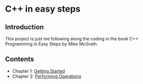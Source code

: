 # C++ in easy steps

## Introduction

This project is just me following along the coding in the book C++ Programming in Easy Steps by Mike McGrath.

## Contents

- Chapter 1: [Getting Started](ch-1/getting-started.md)
- Chapter 2: [Performing Operations](ch-2/performing-operations.md)